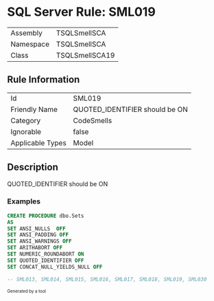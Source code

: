 ﻿# SQL Server Rule: SML019
  
|    |    |
|----|----|
| Assembly | TSQLSmellSCA |
| Namespace | TSQLSmellSCA |
| Class | TSQLSmellSCA19 |
  
## Rule Information
  
|    |    |
|----|----|
| Id | SML019 |
| Friendly Name | QUOTED_IDENTIFIER should be ON |
| Category | CodeSmells |
| Ignorable | false |
| Applicable Types | Model  |
  
## Description
  
QUOTED_IDENTIFIER should be ON
  
### Examples
  
```sql
CREATE PROCEDURE dbo.Sets
AS
SET ANSI_NULLS  OFF
SET ANSI_PADDING OFF
SET ANSI_WARNINGS OFF
SET ARITHABORT OFF
SET NUMERIC_ROUNDABORT ON
SET QUOTED_IDENTIFIER OFF
SET CONCAT_NULL_YIELDS_NULL OFF

-- SML013, SML014, SML015, SML016, SML017, SML018, SML019, SML030
```
  
<sub><sup>Generated by a tool</sup></sub>

